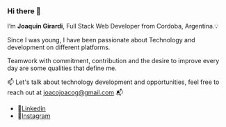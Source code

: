 ### Hi there 👋

I’m **Joaquin Girardi**, Full Stack Web Developer from Cordoba, Argentina.💡

Since I was young, I have been passionate about Technology and development on different platforms.

Teamwork with commitment, contribution and the desire to improve every day are some qualities that define me.

:mailbox: Let's talk about technology development and opportunities, feel free to reach out at joacojoacog@gmail.com 📬

- 📍[Linkedin](https://www.linkedin.com/in/joaquingirardi/)
- 📍[Instagram](https://www.instagram.com/joacogirardi/)
